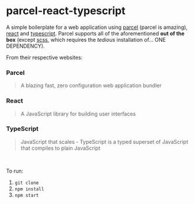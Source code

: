 # parcel-react-typescript

A simple boilerplate for a web application using [parcel][get-started] (parcel is amazing), [react][react-home] and [typescript][ts-5min]. Parcel supports all of the aforementioned __out of the box__ (except [scss][parcel-scss], which requires the _tedious_ installation of... ONE DEPENDENCY).

From their respective websites:

### Parcel
  > A blazing fast, zero configuration web application bundler

### React
  > A JavaScript library for building user interfaces

### TypeScript
  > JavaScript that scales - TypeScript is a typed superset of JavaScript that compiles to plain JavaScript

<br>

To run:
1. `git clone`
1. `npm install`
1. `npm start`

[get-started]: https://parceljs.org/getting_started.html
[react-home]: [https://reactjs.org/]
[ts-5min]: https://www.typescriptlang.org/docs/handbook/typescript-in-5-minutes.html
[parcel-scss]: https://en.parceljs.org/assets.html#scss
